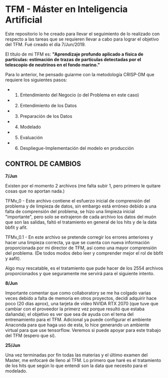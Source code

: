 # TFM - Máster en Inteligencia Artificial

Este repositorio lo he creado para llevar el seguimiento de lo realizado con respecto a las tareas que se requieren llevar a cabo para lograr el objetivo del TFM. Fué creado el día 7/Jun/2019.

El título de mi TFM es:
<B>"Aprendizaje profundo aplicado a física de partículas: estimación de trazas de partículas detectadas por el telescopio de neutrinos en el fondo marino."</B>

Para lo anterior, he pensado guiarme con la metodología CRISP-DM que requiere los siguientes pasos:
* 1. Entendimiento del Negocio (o del Problema en este caso)
* 2. Entendimiento de los Datos
* 3. Preparación de los Datos
* 4. Modelado
* 5. Evaluación
* 6. Despliegue-Implementación del modelo en producción

## CONTROL DE CAMBIOS

<B>7/Jun</B>

Existen por el momento 2 archivos (me falta subir 1, pero primero le quitare cosas que no aportan nada.)

TFMv_0 - Este archivo contiene el esfuerzo inicial de comprensión del problema y de limpieza de datos, sin embargo está erróneo debido a una falta de comprensión del problema, se hizo una limpieza inicial "importante", pero solo se extrajeron de cada archivo los datos del muón que son las salidas, faltó el tratamiento en general de los hits y de la data bbfit y afit.


TFMv_0.1 - En este archivo se pretende corregir los errores anteriores y hacer una limpieza correcta, ya que se cuenta con nueva información proporcionada por mi director de TFM, así como una mayor comprensión del problema. (De todos modos debo leer y comprender mejor el rol de bbfit y aafit).

Algo muy rescatable, es el tratamiento que pude hacer de los 2554 archivos proporcionados y que seguramente me servirá para el siguiente intento.

<B>8/Jun</B>

Importante comentar que como collaboratory se me ha colgado varias veces debido a falta de memoria en otros proyectos, decidí adquirir hace poco (20 días aprox), una tarjeta de vídeo NVIDA RTX 2070 (que tuve que cambiar con el proveedor la primerz vez porque resultó que estaba dañanda); el objetivo es ver que sea de ayuda con el tema del entrenamiento para el TFM. Adicional ya puede configurar el ambiente Anaconda para que haga uso de esta, lo hice generando un ambiente virtual para que use tensorflow. Veremos si puede apoyar para este trabajo del TFM (espero que sí).

<B>25/Jun</B>

Una vez terminadas por fin todas las materias y el último examen del Master, me enfocaré de lleno al TFM.
Lo primero que haré es el tratamiento de los hits que según lo que entendí son la data que necesito para el modelado.
